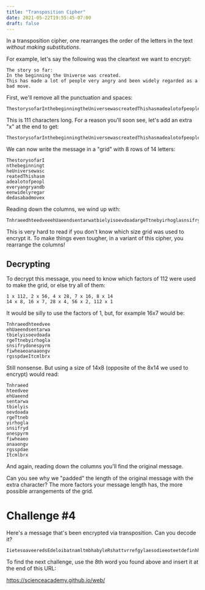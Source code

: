 ```yaml
---
title: "Transposition Cipher"
date: 2021-05-22T19:55:45-07:00
draft: false
---
```


In a transposition cipher, one rearranges the order of the letters in the text *without making substitutions*.
<!--more-->

For example, let's say the following was the cleartext we want to encrypt:

```
The story so far:
In the beginning the Universe was created.
This has made a lot of people very angry and been widely regarded as a bad move.
```

First, we'll remove all the punctuation and spaces:

```
ThestorysofarInthebeginningtheUniversewascreatedThishasmadealotofpeopleveryangryandbeenwidelyregardedasabadmove
```

This is 111 characters long. For a reason you'll soon see, let's add an extra "x" at the end to get:

```
ThestorysofarInthebeginningtheUniversewascreatedThishasmadealotofpeopleveryangryandbeenwidelyregardedasabadmovex
```

We can now write the message in a "grid" with 8 rows of 14 letters:

```
ThestorysofarI
nthebeginningt
heUniversewasc
reatedThishasm
adealotofpeopl
everyangryandb
eenwidelyregar
dedasabadmovex
```

Reading down the columns, we wind up with:

```
TnhraeedhteedveeehUaeendsentarwatbielyisoevdoadargeTtnebyirhoglasnsifrydonespyrmfiwheaeoanaaongvrgsspdaeItcmlbrx
```

This is very hard to read if you don't know which size grid was used to encrypt it. To make things even tougher, in a variant of this cipher, you rearrange the columns!

## Decrypting

To decrypt this message, you need to know which factors of 112 were used to make the grid, or else try all of them:

```
1 x 112, 2 x 56, 4 x 28, 7 x 16, 8 x 14
14 x 8, 16 x 7, 28 x 4, 56 x 2, 112 x 1
```

It would be silly to use the factors of 1, but, for example 16x7 would be:

```
Tnhraeedhteedvee
ehUaeendsentarwa
tbielyisoevdoada
rgeTtnebyirhogla
snsifrydonespyrm
fiwheaeoanaaongv
rgsspdaeItcmlbrx
```

Still nonsense. But using a size of 14x8 (opposite of the 8x14 we used to encrypt) would read:

```
Tnhraeed
hteedvee
ehUaeend
sentarwa
tbielyis
oevdoada
rgeTtneb
yirhogla
snsifryd
onespyrm
fiwheaeo
anaaongv
rgsspdae
Itcmlbrx
```

And again, reading down the columns you'll find the original message.

Can you see why we "padded" the length of the original message with the extra character? The more factors your message length has, the more possible arrangements of the grid.

# Challenge #4

Here's a message that's been encrypted via transposition. Can you decode it?

```
IietesoaveeredsEdeloibatnamltmbhabyleRshattvrrefgylaesodieeoteetdefinhhaeiefhLkbwetosfluhedrrbrddeedaatrtuelsoefaolgSnIoieodpmgidlaeekrieniHdrihtdmovlmeuaaneSgerehsctcoatotaeppeftnrclgdtrdsSahrhetrhnhrsesnohbsratIaoolkseeewhkeAehtrhtreauoxhmrumeyedtroxtRlDariahcisesyepfpfdwsaberx
```

To find the next challenge, use the 8th word you found above and insert it at the end of this URL:

https://scienceacademy.github.io/web/